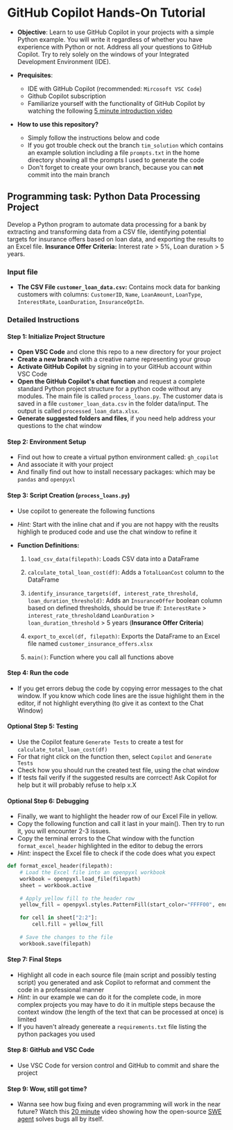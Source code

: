 GitHub Copilot Hands-On Tutorial
==============================================================

*   **Objective**: Learn to use GitHub Copilot in your projects with a simple Python example. You will write it regardless of whether you have experience with Python or not. Address all your questions to GitHub Copilot. Try to rely solely on the windows of your Integrated Development Environment (IDE).

*   **Prequisites**:
    * IDE with GitHub Copilot (recommended: `Mircosoft VSC Code`)
    * Github Copilot subscription
    * Familiarize yourself with the functionality of GitHub Copilot by watching the following [5 minute introduction video](https://www.youtube.com/watch?v=jXp5D5ZnxGM)

*   **How to use this repository?**
    * Simply follow the instructions below and code
    * If you got trouble check out the branch `tim_solution` which contains an example solution including a file `prompts.txt` in the home directory showing all the prompts I used to generate the code
    * Don't forget to create your own branch, because you can **not** commit into the main branch 


Programming task: Python Data Processing Project
---------

Develop a Python program to automate data processing for a bank by extracting and transforming data from a CSV file, identifying potential targets for insurance offers based on loan data, and exporting the results to an Excel file. **Insurance Offer Criteria:** Interest rate > 5%, Loan duration > 5 years.

### Input file

*  **The CSV File `customer_loan_data.csv`:** Contains mock data for banking customers with columns: `CustomerID`, `Name`, `LoanAmount`, `LoanType`, `InterestRate`, `LoanDuration`, `InsuranceOptIn`.

### Detailed Instructions

#### Step 1: Initialize Project Structure

*   **Open VSC Code** and clone this repo to a new directory for your project
*   **Create a new branch**  with a creative name representing your group
*   **Activate GitHub Copilot** by signing in to your GitHub account within VSC Code
*   **Open the GitHub Copilot's chat function** and request  a complete standard Python project structure for a python code without any modules. The main file is called `process_loans.py`. The customer data is saved in a file `customer_loan_data.csv` in the folder data/input. The output is called `processed_loan_data.xlsx`.
*   **Generate suggested folders and files**, if you need help address your questions to the chat window 

#### Step 2: Environment Setup

*   Find out how to create a virtual python environment called: `gh_copilot`
*   And associate it with your project
*   And finally find out  how to install necessary packages: which may be `pandas` and `openpyxl`

#### Step 3: Script Creation (`process_loans.py`)

*   Use copilot to genereate the following functions
*   *Hint:* Start with the inline chat and if you are not happy with the reuslts highligh te produced code and use the chat window to refine it

*   **Function Definitions:**
    
    1.  `load_csv_data(filepath)`: Loads CSV data into a DataFrame
        
    2.  `calculate_total_loan_cost(df)`: Adds a `TotalLoanCost` column to the DataFrame
        
    3.  `identify_insurance_targets(df, interest_rate_threshold, loan_duration_threshold)`: Adds an `InsuranceOffer` boolean column based on defined thresholds, should be true if: `InterestRate` > `interest_rate_threshold`and `LoanDuration` > `loan_duration_threshold` > 5 years (**Insurance Offer Criteria**)
        
    4.  `export_to_excel(df, filepath)`: Exports the DataFrame to an Excel file named `customer_insurance_offers.xlsx`

    5.  `main()`: Function where you call all functions above
        

#### Step 4: Run the code

*   If you get errors debug the code by copying error messages to the chat window. If you know which code lines are the issue highlight them in the editor, if not highlight everything (to give it as context to the Chat Window)


#### Optional Step 5: Testing

*  Use the Copilot feature `Generate Tests` to create a test for `calculate_total_loan_cost(df)`
*  For that right click on the function then, select `Copilot` and `Generate Tests`
*  Check how you should run the created test file, using the chat window
*  If tests fail verify if the suggested results are corrcect! Ask Copilot for help but it will probably refuse to help x.X

#### Optional Step 6: Debugging

*  Finally, we want to highlight the header row of our Excel File in yellow.
*  Copy the following function and call it last in your main(). Then try to run it, you will encounter 2-3 issues.
*  Copy the terminal errors to the Chat window with the function `format_excel_header` highlighted in the editor to debug the errors
*  *Hint:* inspect the Excel file to check if the code does what you expect

```python
def format_excel_header(filepath):
    # Load the Excel file into an openpyxl workbook
    workbook = openpyxl.load_file(filepath)
    sheet = workbook.active
    
    # Apply yellow fill to the header row
    yellow_fill = openpyxl.styles.PatternFill(start_color="FFFF00", end_color="FFFF00", fill_type="solid")
    
    for cell in sheet["2:2"]:
        cell.fill = yellow_fill
    
    # Save the changes to the file
    workbook.save(filepath)
```

#### Step 7: Final Steps
*   Highlight all code in each source file (main script and possibly testing script) you generated and ask Copilot to reformat and comment the code in a professional manner
*   *Hint:* in our example we can do it for the complete code, in more complex projects you may have to do it in multiple steps because the context window (the length of the text that can be processed at once) is limited
*   If you haven't already genereate a `requirements.txt` file listing the python packages you used

#### Step 8: GitHub and VSC Code

*   Use VSC Code for version control and GitHub to commit and share the project



#### Step 9: Wow, still got time?

*   Wanna see how bug fixing and even programming will work in the near future? Watch this [20 minute](https://www.youtube.com/watch?v=RJ6NN8Y-xok) video showing how the open-source [SWE agent](https://swe-agent.com) solves bugs all by itself.
